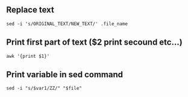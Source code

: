 ## Replace text

```
sed -i 's/ORIGINAL_TEXT/NEW_TEXT/' .file_name
```

## Print first part of text ($2 print secound etc...)
```
awk '{print $1}'
```

## Print variable in sed command
```
sed -i "s/$var1/ZZ/" "$file"
```
